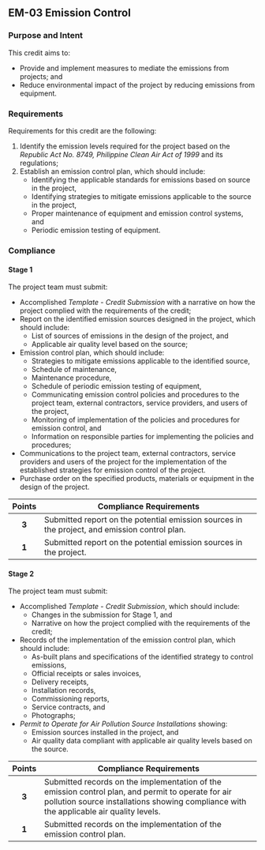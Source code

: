 ## EM-03  Emission Control
### Purpose and Intent
This credit aims to:

* Provide and implement measures to mediate the emissions from projects; and
* Reduce environmental impact of the project by reducing emissions from equipment.

### Requirements
Requirements for this credit are the following:

1. Identify the emission levels required for the project based on the _Republic Act No. 8749, Philippine Clean Air Act of 1999_ and its regulations;
2. Establish an emission control plan, which should include:
    * Identifying the applicable standards for emissions based on source in the project,
    * Identifying strategies to mitigate emissions applicable to the source in the project,
    * Proper maintenance of equipment and emission control systems, and
    * Periodic emission testing of equipment.

### Compliance
#### Stage 1
The project team must submit:

* Accomplished _Template - Credit Submission_ with a narrative on how the project complied with the requirements of the credit;
* Report on the identified emission sources designed in the project, which should include:
    * List of sources of emissions in the design of the project, and
    * Applicable air quality level based on the source;
* Emission control plan, which should include:
    * Strategies to mitigate emissions applicable to the identified source,
    * Schedule of maintenance,
    * Maintenance procedure,
    * Schedule of periodic emission testing of equipment,
    * Communicating emission control policies and procedures to the project team, external contractors, service providers, and users of the project,
    * Monitoring of implementation of the policies and procedures for emission control, and
    * Information on responsible parties for implementing the policies and procedures;
* Communications to the project team, external contractors, service providers and users of the project for the implementation of the established strategies for emission control of the project.
* Purchase order on the specified products, materials or equipment in the design of the project.

| Points | Compliance Requirements |
|:------:|------------------------|
| **3**  | Submitted report on the potential emission sources in the project, and emission control plan. |
| **1**  | Submitted report on the potential emission sources in the project. |


#### Stage 2
The project team must submit:

* Accomplished _Template - Credit Submission_, which should include:
    * Changes in the submission for Stage 1, and
    * Narrative on how the project complied with the requirements of the credit;
* Records of the implementation of the emission control plan, which should include:
    * As-built plans and specifications of the identified strategy to control emissions,
    * Official receipts or sales invoices,
    * Delivery receipts,
    * Installation records,
    * Commissioning reports,
    * Service contracts, and
    * Photographs;
* _Permit to Operate for Air Pollution Source Installations_ showing:
    * Emission sources installed in the project, and
    * Air quality data compliant with applicable air quality levels based on the source.

| Points | Compliance Requirements |
|:------:|------------------------|
| **3**  | Submitted records on the implementation of the emission control plan, and permit to operate for air pollution source installations showing compliance with the applicable air quality levels. |
| **1**  | Submitted records on the implementation of the emission control plan. |
